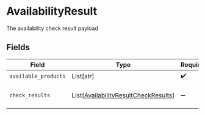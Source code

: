 # AvailabilityResult

The availability check result payload


## Fields

| Field                                                                                         | Type                                                                                          | Required                                                                                      | Description                                                                                   |
| --------------------------------------------------------------------------------------------- | --------------------------------------------------------------------------------------------- | --------------------------------------------------------------------------------------------- | --------------------------------------------------------------------------------------------- |
| `available_products`                                                                          | List[*str*]                                                                                   | :heavy_check_mark:                                                                            | N/A                                                                                           |
| `check_results`                                                                               | List[[AvailabilityResultCheckResults](../../models/shared/availabilityresultcheckresults.md)] | :heavy_minus_sign:                                                                            | The check result details                                                                      |